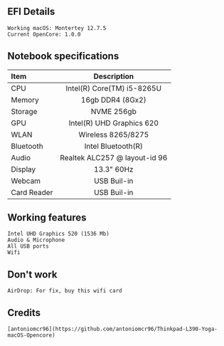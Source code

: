 ## EFI Details

    Working macOS: Montertey 12.7.5
    Current OpenCore: 1.0.0

## Notebook specifications
| Item              | Description |
| :---------------- | :------: |
| CPU        |   Intel(R) Core(TM) i5-8265U   |
| Memory          |   16gb DDR4 (8Gx2)   |
| Storage    |  NVME 256gb  |
| GPU |  Intel(R) UHD Graphics 620  |
| WLAN          |   Wireless 8265/8275   |
| Bluetooth    |  Intel Bluetooth(R)   |
| Audio |   Realtek ALC257 @ layout-id 96  |
| Display          |   13.3" 60Hz   |
| Webcam    |  USB Buil-in   |
| Card Reader |  USB Buil-in   |

## Working features

    Intel UHD Graphics 520 (1536 Mb)
    Audio & Microphone
    All USB ports
    Wifi

## Don't work

    AirDrop: For fix, buy this wifi card

## Credits
    [antoniomcr96](https://github.com/antoniomcr96/Thinkpad-L390-Yoga-macOS-Opencore)